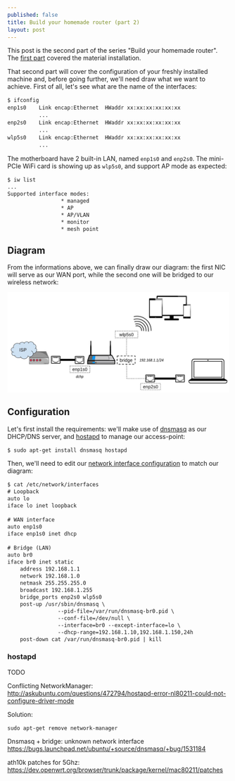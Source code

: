 ```yaml
---
published: false
title: Build your homemade router (part 2)
layout: post
---
```


This post is the second part of the series "Build your homemade router". The [first part](https://renaudcerrato.github.io/2016/05/21/build-your-homemade-router-part1/) covered the material installation.

That second part will cover the configuration of your freshly installed machine and, before going further, we'll need draw what we want to achieve. First of all, let's see what are the name of the interfaces:

```bash
$ ifconfig
enp1s0    Link encap:Ethernet  HWaddr xx:xx:xx:xx:xx:xx           
          ...
enp2s0    Link encap:Ethernet  HWaddr xx:xx:xx:xx:xx:xx  
          ...
wlp5s0    Link encap:Ethernet  HWaddr xx:xx:xx:xx:xx:xx
          ...         
```

The motherboard have 2 built-in LAN, named `enp1s0` and `enp2s0`. The mini-PCIe WiFi card is showing up as `wlp5s0`, and support AP mode as expected:

```shell
$ iw list
...
Supported interface modes:
                 * managed
                 * AP
                 * AP/VLAN
                 * monitor
                 * mesh point
```


## Diagram

From the informations above, we can finally draw our diagram: the first NIC will serve as our WAN port, while the second one will be bridged to our wireless network:


![](/static/img/network-diagram.jpg)



## Configuration

Let's first install the requirements: we'll make use of [dnsmasq](http://manpages.ubuntu.com/manpages/xenial/man8/dnsmasq.8.html) as our DHCP/DNS server, and [hostapd](https://wiki.gentoo.org/wiki/Hostapd) to manage our access-point:

```shell
$ sudo apt-get install dnsmasq hostapd
```

Then, we'll need to edit our [network interface configuration](http://manpages.ubuntu.com/manpages/xenial/man5/interfaces.5.html) to match our diagram:

```shell
$ cat /etc/network/interfaces
# Loopback
auto lo
iface lo inet loopback

# WAN interface
auto enp1s0
iface enp1s0 inet dhcp

# Bridge (LAN)
auto br0 
iface br0 inet static
    address 192.168.1.1
    network 192.168.1.0
    netmask 255.255.255.0
    broadcast 192.168.1.255 
    bridge_ports enp2s0 wlp5s0
    post-up /usr/sbin/dnsmasq \
    			--pid-file=/var/run/dnsmasq-br0.pid \
                --conf-file=/dev/null \
    			--interface=br0 --except-interface=lo \
                --dhcp-range=192.168.1.10,192.168.1.150,24h
    post-down cat /var/run/dnsmasq-br0.pid | kill
```


### hostapd
TODO


Conflicting NetworkManager:
http://askubuntu.com/questions/472794/hostapd-error-nl80211-could-not-configure-driver-mode

Solution:

```
sudo apt-get remove network-manager
```

Dnsmasq + bridge: unknown network interface
https://bugs.launchpad.net/ubuntu/+source/dnsmasq/+bug/1531184


ath10k patches for 5Ghz:
https://dev.openwrt.org/browser/trunk/package/kernel/mac80211/patches
